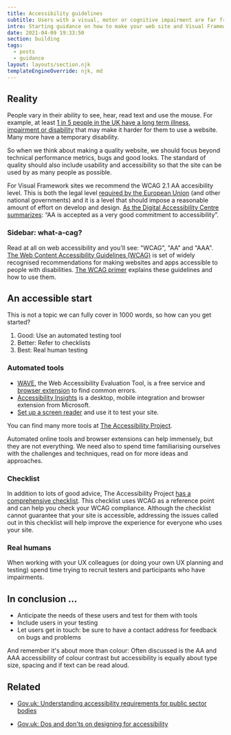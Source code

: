 ```yaml
---
title: Accessibility guidelines
subtitle: Users with a visual, motor or cognitive impairment are far from rare.
intro: Starting guidance on how to make your web site and Visual Framework components more accessible.
date: 2021-04-09 19:33:50
section: building
tags:
  - posts
  - guidance
layout: layouts/section.njk
templateEngineOverride: njk, md
---
```


## Reality <a id="reality"></a>

People vary in their ability to see, hear, read text and use the mouse. For example, at least [1 in 5 people in the UK have a long term illness, impairment or disability](https://www.gov.uk/guidance/accessibility-requirements-for-public-sector-websites-and-apps#understanding-accessibility) that may make it harder for them to use a website. Many more have a temporary disability.

So when we think about making a quality website, we should focus beyond technical performance metrics, bugs and good looks. The standard of quality should also include usability and accessibility so that the site can be used by as many people as possible.

For Visual Framework sites we recommend the WCAG 2.1 AA accesibility level. This is both the legal level [required by the European Union](https://www.deque.com/blog/eu-web-accessibility-compliance-and-legislation/) (and other national governments) and it is a level that should impose a reasonable amount of effort on develop and design. [As the Digital Accessibility Centre summarizes](https://digitalaccessibilitycentre.org/index.php/blog/20-diary/187-the-icing-on-the-cake-the-difference-between-aa-and-aaa-compliance): “AA is accepted as a very good commitment to accessibility”.

### Sidebar: what-a-cag? <a id="sidebar"></a>

Read at all on web accessibility and you'll see: "WCAG", "AA" and "AAA". [The Web Content Accessibility Guidelines (WCAG)](https://www.w3.org/TR/WCAG20/) is set of widely recognised recommendations for making websites and apps accessible to people with disabilities. [The WCAG primer](https://tetralogical.com/articles/wcag-primer/) explains these guidelines and how to use them.

## An accessible start <a id="start"></a>

This is not a topic we can fully cover in 1000 words, so how can you get started?

1. Good: Use an automated testing tool
2. Better: Refer to checklists
3. Best: Real human testing

### Automated tools

- [WAVE](https://wave.webaim.org/report#/http://stable.visual-framework.dev/), the Web Accessibility Evaluation Tool, is a free service and [browser extension](https://wave.webaim.org/extension/) to find common errors.
- [Accessibility Insights](https://accessibilityinsights.io/en/) is a desktop, mobile integration and browser extension from Microsoft.
- [Set up a screen reader](https://www.codecademy.com/articles/how-to-setup-screen-reader) and use it to test your site.

You can find many more tools at [The Accessibility Project](https://www.a11yproject.com/resources/#tools).

Automated online tools and browser extensions can help immensely, but they are not everything. We need also to spend time familiarising ourselves with the challenges and techniques, read on for more ideas and approaches. 

### Checklist

In addition to lots of good advice, The Accessibility Project [has a comprehensive checklist](https://www.a11yproject.com/checklist/). This checklist uses WCAG as a reference point and can help you check your WCAG compliance. Although the checklist cannot guarantee that your site is accessible, addressing the issues called out in this checklist will help improve the experience for everyone who uses your site.

### Real humans

When working with your UX colleagues (or doing your own UX planning and testing) spend time trying to recruit testers and participants who have impairments.

## In conclusion ... <a id="conclusion"></a>

- Anticipate the needs of these users and test for them with tools
- Include users in your testing
- Let users get in touch: be sure to have a contact address for feedback on bugs and problems

And remember it's about more than colour: Often discussed is the AA and AAA accessibility of colour contrast but accessibility is equally about type size, spacing and if text can be read aloud.

## Related <a id="related"></a>

- [Gov.uk: Understanding accessibility requirements for public sector bodies](https://www.gov.uk/guidance/accessibility-requirements-for-public-sector-websites-and-apps)

- [Gov.uk: Dos and don'ts on designing for accessibility](https://accessibility.blog.gov.uk/2016/09/02/dos-and-donts-on-designing-for-accessibility/)
